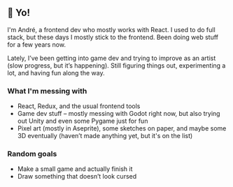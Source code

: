 ## 👋 Yo!

I'm André, a frontend dev who mostly works with React. I used to do full stack, but these days I mostly stick to the frontend. Been doing web stuff for a few years now.

Lately, I’ve been getting into game dev and trying to improve as an artist (slow progress, but it’s happening). Still figuring things out, experimenting a lot, and having fun along the way.

### What I'm messing with
- React, Redux, and the usual frontend tools
- Game dev stuff – mostly messing with Godot right now, but also trying out Unity and even some Pygame just for fun
- Pixel art (mostly in Aseprite), some sketches on paper, and maybe some 3D eventually (haven’t made anything yet, but it's on the list)

### Random goals
- Make a small game and actually finish it
- Draw something that doesn’t look cursed

